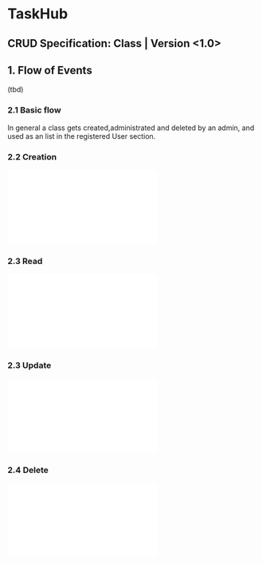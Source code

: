 # TaskHub
## CRUD Specification: Class | Version <1.0>

## 1. Flow of Events

(tbd)

### 2.1 Basic flow
In general a class gets created,administrated and deleted by an admin, and used as an list in the registered User section.

### 2.2 Creation  
![Create](CRUD_Create.md)

### 2.3 Read
![Read](CRUD_Read.md)

### 2.3 Update
![Update](CRUD_Update.md)

### 2.4 Delete
![Delete](CRUD_Delete.md)
